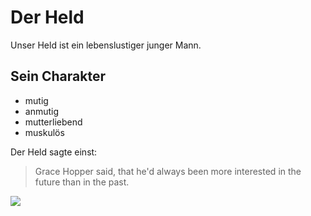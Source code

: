 # Der Held

Unser Held ist ein lebenslustiger junger Mann.

## Sein Charakter

* mutig
* anmutig
* mutterliebend
* muskulös

Der Held sagte einst:

> Grace Hopper said, that he'd always been more interested
> in the future than in the past.

<img src="https://media.istockphoto.com/photos/laughing-horse-picture-id1160791767"/>
